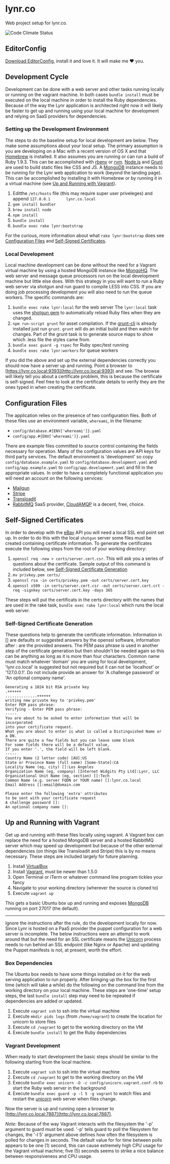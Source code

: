# lynr.co

Web project setup for lynr.co.

![Code Climate Status](https://d3s6mut3hikguw.cloudfront.net/repos/512bed31f3ea007f57067646/badges/fd545693f44365c7620f/gpa.png)

## EditorConfig

[Download EditorConfig](http://editorconfig.org/#download), install it and love
it. It will make me ❤ you.

## Development Cycle

Development can be done with a web server and other tasks running locally or
running on the vagrant machine. In both cases `bundle install` must be executed
on the local machine in order to install the Ruby dependencies. Because of the
way the Lynr application is architected right now it will likely be faster to
get up and running using your local machine for development and relying on
SaaS providers for dependencies.

### Setting up the Development Environment

The steps to do the baseline setup for local development are below. They
make some assumptions about your local setup. The primary assumption is
you are developing on a Mac with a recent version of OS X and that
[Homebrew](http://brew.sh) is installed. It also assumes you are running
or can run a build of Ruby 1.9.3. This can be accomplished with
[rbenv](https://github.com/sstephenson/rbenv) or [rvm](https://rvm.io).
[Node.js](http://nodejs.org) and [Grunt](http://gruntjs.com) are used to
build static files like CSS and JS. A [MongoDB](http://www.mongodb.org)
instance needs to be running for the Lynr web application to work (beyond
the landing page). This can be accomplished by installing it with Homebrew
or by running it in a virtual machine (see [Up and Running with
Vagrant](#up-and-running-with-vagrant)).

1. Editthe  `/etc/hosts` file (this may require super user priveleges) and
  append `127.0.0.1       lynr.co.local`
1. `gem install bundler`
1. `brew install node`
1. `npm install`
1. `bundle install`
1. `bundle exec rake lynr:bootstrap`

For the curious, more information about what `rake lynr:bootstrap` does
see [Configuration Files](#configuration-files) and [Self-Signed
Certificates](#self-signed-certificates).

### Local Development

Local machine development can be done without the need for a Vagrant virtual
machine by using a hosted MongoDB instance like [MongoHQ][mongohq]. The web
server and message queue processors run on the local development machine but
little else does. With this strategy in you will want to run a Ruby web server
via shotgun and run guard to compile LESS into CSS. If you are doing job
processing development you will also need to run the queue workers. The specific
commands are:

1. `bundle exec rake lynr:local` for the web server
  The `lynr:local` task uses the [shotgun gem][shotgunrb] to automatically
  reload Ruby files when they are changed.
1. `npm run-script grunt` for asset compilation. If the [grunt-cli][gruntcli]
  is already installed just run `grunt`. `grunt` will do an initial build and
  then watch for changes. Part of the grunt task is to generate source maps
  to show which .less file the styles came from.
1. `bundle exec guard -g rspec` for Ruby spec/test running
1. `bundle exec rake lynr:workers` for queue workers

If you did the above and set up the external dependencies correctly
you should now have a server up and running. Point a browser to
[https://lynr.co.local:9393](http://lynr.co.local:9393) and see. The browse will
likely tell you about a certificate problem, this is because the certificate is
self-signed. Feel free to look at the certificate details to verify they are the
ones typed in when creating the certificate.

## Configuration Files

The application relies on the presence of two configuration files. Both of these
files use an environment variable, `whereami`, in the filename:

* `config/database.#{ENV['whereami']}.yaml`
* `config/app.#{ENV['whereami']}.yaml`

There are example files committed to source control containing the fields necessary
for operation. Many of the configuration values are API keys for third party services.
The default environment is 'development' so copy `config/database.example.yaml` to
`config/database.development.yaml` and `config/app.example.yaml` to
`config/app.development.yaml` and fill in the appropriate values.
In order to have a completely functional application you will need an account on
the following services:

* [Mailgun](http://www.mailgun.com)
* [Stripe](http://www.stripe.com)
* [Transloadit](http://www.transloadit.com)
* [RabbitMQ][rabbitmq] SaaS provider, [CloudAMQP](http://www.cloudamqp.com) is a
  decent, free, choice.

## Self-Signed Certificates

In order to develop with the [eBay](https://developer.ebay.com/) API you will need a local SSL end point set up. In order to do this with the local `shotgun` server some files must be created containing certificate information. To generate the certificates execute the following steps from the root of your working directory:

1. `openssl req -new > certs/server.cert.csr`. This will ask you a series
  of questions about the certificate. Sample output of this command is
  included below, see [Self-Signed Certificate Generation](#self-signed-certificate-generation)
1. `mv privkey.pem certs/`
1. `openssl rsa -in certs/privkey.pem -out certs/server.cert.key`
1. `openssl x509 -in certs/server.cert.csr -out certs/server.cert.crt -req -signkey certs/server.cert.key -days 365`

These steps will put the certificats in the certs directory with the names that are used in the rake task, `bundle exec rake lynr:local` which runs the local web server.

### Self-Signed Certificate Generation

These questions help to generate the certificate information. Information in [] are defaults or suggested answers by the openssl software, information after : are the provided answers. The PEM pass phrase is used in another step of the certificate generation but then shouldn't be needed again so this can be anything as long as it is more than four characters. Common name must match whatever 'domain' you are using for local development, 'lynr.co.local' is suggested but not required but it can not be 'localhost' or '127.0.0.1'. Do not include provide an answer for 'A challenge password' or 'An optional company name'.

```
Generating a 1024 bit RSA private key
.++++++
..............++++++
writing new private key to 'privkey.pem'
Enter PEM pass phrase:
Verifying - Enter PEM pass phrase:
-----
You are about to be asked to enter information that will be incorporated
into your certificate request.
What you are about to enter is what is called a Distinguished Name or a DN.
There are quite a few fields but you can leave some blank
For some fields there will be a default value,
If you enter '.', the field will be left blank.
-----
Country Name (2 letter code) [AU]:US
State or Province Name (full name) [Some-State]:CA
Locality Name (eg, city) []:Los Angeles
Organization Name (eg, company) [Internet Widgits Pty Ltd]:Lynr, LLC
Organizational Unit Name (eg, section) []:Tech
Common Name (e.g. server FQDN or YOUR name) []:lynr.co.local
Email Address []:email@domain.com

Please enter the following 'extra' attributes
to be sent with your certificate request
A challenge password []:
An optional company name []:
```

## Up and Running with Vagrant

Get up and running with these files locally using vagrant. A Vagrant box can
replace the need for a hosted MongoDB server and a hosted RabbitMQ server
which may speed up development but because of the other external dependencies
(on things like Transloadit and Stripe) this is by no means necessary. These
steps are included largely for future planning.

1. Install [VirtualBox][vb]
1. Install [Vagrant][vagrant], must be newer than 1.5.0
1. Open Terminal or iTerm or whatever command line program tickles your fancy
1. Navigate to your working directory (wherever the source is cloned to)
1. Execute `vagrant up`

This gets a basic Ubuntu box up and running and exposes [MongoDB][mongodb] running
on port 27017 (the default).

---

Ignore the instructions after the rule, do the development locally for now. Since Lynr is hosted on a PaaS provider the puppet configuration for a web server is incomplete. The below instructions were an attempt to work around that but the need for an SSL certificate means the [Unicorn][unicorn] process needs to run behind an SSL endpoint (like Nginx or Apache) and updating the Puppet manifests is not, at present, worth the effort.

### Box Dependencies

The Ubuntu box needs to have some things installed on it for the web serving
application to run properly. After bringing up the box for the first time
(which will take a while) do the following on the command line from the working
directory on your local machine. These steps are 'one-time' setup steps, the
last `bundle install` step may need to be repeated if dependencies are added
or updated.

1. Execute `vagrant ssh` to ssh into the virtual machine
1. Execute `mkdir pids logs` (from `/home/vagrant`) to create the location for
   unicorn to store files
1. Execute `cd /vagrant` to get to the working directory on the VM
1. Execute `bundle install` to get the Ruby dependencies

### Vagrant Development

When ready to start development the basic steps should be similar to the following
starting from the local machine.

1. Execute `vagrant ssh` to ssh into the virtual machine
1. Execute `cd /vagrant` to get to the working directory on the VM
1. Execute `bundle exec unicorn -D -c config/unicorn.vagrant.conf.rb` to start
   the Ruby web server in the background
1. Execute `bundle exec guard -p -l 5 -g vagrant` to watch files and restart
   the [unicorn][unicorn] web server when files change.

Now the server is up and running open a browser to
[http://lynr.co.local:7887](http://lynr.co.local:7887).

*Note:* Because of the way Vagrant interacts with the filesystem the '-p'
argument to guard must be used. '-p' tells guard to poll the filesystem for
changes, the '-l 5' argument above defines how often the filesystem is polled
for changes in seconds. The default value for for time between polls appears
to be one (1) second, this can cause extremely high CPU usage for the Vagrant
virtual machine; five (5) seconds seems to strike a nice balance between
responsiveness and CPU usage.


[vagrant]: http://downloads.vagrantup.com
[vb]: https://www.virtualbox.org/wiki/Downloads
[puppet]: http://www.puppetlabs.com
[unicorn]: http://unicorn.bogomips.org
[mongodb]: http://www.mongodb.org
[rabbitmq]: http://www.rabbitmq.com
[mongohq]: https://www.mongohq.com
[shotgunrb]: https://github.com/rtomayko/shotgun
[gruntcli]: https://www.npmjs.org/package/grunt-cli
